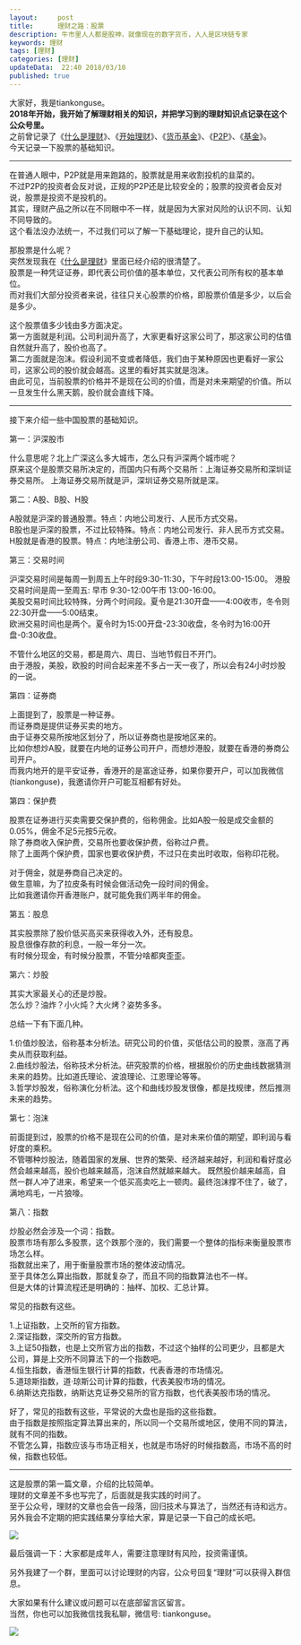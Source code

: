 ```yaml
---   
layout:     post  
title:      理财之路：股票  
description: 牛市里人人都是股神，就像现在的数字货币，人人是区块链专家  
keywords: 理财  
tags: [理财]  
categories: [理财]  
updateData:  22:40 2018/03/10
published: true  
---  
```

 
大家好，我是tiankonguse。  
**2018年开始，我开始了解理财相关的知识，并把学习到的理财知识点记录在这个公众号里。**  
之前曾记录了《[什么是理财](http://mp.weixin.qq.com/s/jghH-D6CC_mGEFkkNnvC3A)》、《[开始理财](https://mp.weixin.qq.com/s/1ZHyd_FAOsqTbAJqWgntLg)》、《[货币基金](http://mp.weixin.qq.com/s/Nc-qiTOzYVg_tpG21j4AZQ)》、《[P2P](http://mp.weixin.qq.com/s/e0Pm_-9KoLjF6LjQ3P22FA)》、《[基金](http://mp.weixin.qq.com/s/mPUr6w55USFTcEWCyhd00A)》。  
今天记录一下股票的基础知识。  
 
***

在普通人眼中，P2P就是用来跑路的，股票就是用来收割投机的韭菜的。  
不过P2P的投资者会反对说，正规的P2P还是比较安全的；股票的投资者会反对说，股票是投资不是投机的。  
其实，理财产品之所以在不同眼中不一样，就是因为大家对风险的认识不同、认知不同导致的。  
这个看法没办法统一，不过我们可以了解一下基础理论，提升自己的认知。  


那股票是什么呢？  
突然发现我在《[什么是理财](http://mp.weixin.qq.com/s/jghH-D6CC_mGEFkkNnvC3A)》里面已经介绍的很清楚了。  
股票是一种凭证证券，即代表公司价值的基本单位，又代表公司所有权的基本单位。  
而对我们大部分投资者来说，往往只关心股票的价格，即股票价值是多少，以后会是多少。  


这个股票值多少钱由多方面决定。  
第一方面就是利润。公司利润升高了，大家更看好这家公司了，那这家公司的估值自然就升高了，股价也高了。  
第二方面就是泡沫。假设利润不变或者降低，我们由于某种原因也更看好一家公司，这家公司的股价就会越高。这里的看好其实就是泡沫。  
由此可见，当前股票的价格并不是现在公司的价值，而是对未来期望的价值。所以一旦发生什么黑天鹅，股价就会直线下降。  



***

接下来介绍一些中国股票的基础知识。  


第一：沪深股市  

什么意思呢？北上广深这么多大城市，怎么只有沪深两个城市呢？  
原来这个是股票交易所决定的，而国内只有两个交易所：上海证券交易所和深圳证券交易所。 
上海证券交易所就是沪，深圳证券交易所就是深。  


第二：A股、B股、H股    

A股就是沪深的普通股票。特点：内地公司发行、人民币方式交易。  
B股也是沪深的股票，不过比较特殊。特点：内地公司发行、非人民币方式交易。  
H股就是香港的股票。特点：内地注册公司、香港上市、港币交易。    


第三：交易时间   

沪深交易时间是每周一到周五上午时段9:30-11:30，下午时段13:00-15:00。
港股交易时间是周一至周五: 早市 9:30-12:00午市 13:00-16:00。  
美股交易时间比较特殊，分两个时间段。夏令是21:30开盘——4:00收市，冬令则22:30开盘——5:00结束。  
欧洲交易时间也是两个。夏令时为15:00开盘-23:30收盘，冬令时为16:00开盘-0:30收盘。  


不管什么地区的交易，都是周六、周日、当地节假日不开门。  
由于港股，美股，欧股的时间合起来差不多占一天一夜了，所以会有24小时炒股的一说。  


第四：证券商

上面提到了，股票是一种证券。  
而证券商是提供证券买卖的地方。  
由于证券交易所按地区划分了，所以证券商也是按地区来的。  
比如你想炒A股，就要在内地的证券公司开户，而想炒港股，就要在香港的券商公司开户。  
而我内地开的是平安证券，香港开的是富途证券，如果你要开户，可以加我微信(tiankonguse)，我邀请你开户可能互相都有好处。  


第四：保护费  

股票在证券进行买卖需要交保护费的，俗称佣金。比如A股一般是成交金额的0.05%，佣金不足5元按5元收。  
除了券商收入保护费，交易所也要收保护费，俗称过户费。    
除了上面两个保护费，国家也要收保护费，不过只在卖出时收取，俗称印花税。  


对于佣金，就是券商自己决定的。  
做生意嘛，为了拉皮条有时候会做活动免一段时间的佣金。  
比如我邀请你开香港账户，就可能免我们两半年的佣金。    


第五：股息  

其实股票除了股价低买高买来获得收入外，还有股息。  
股息很像存款的利息，一般一年分一次。  
有时候分现金，有时候分股票，不管分啥都爽歪歪。  


第六：炒股  

其实大家最关心的还是炒股。  
怎么炒？油炸？小火炖？大火烤？姿势多多。  


总结一下有下面几种。  

1.价值炒股法，俗称基本分析法。研究公司的价值，买低估公司的股票，涨高了再卖从而获取利益。  
2.曲线炒股法，俗称技术分析法。研究股票的价格，根据股价的历史曲线数据猜测未来的趋势。比如道氏理论、波浪理论、江恩理论等等。  
3.哲学炒股发，俗称演化分析法。这个和曲线炒股发很像，都是找规律，然后推测未来的趋势。    


第七：泡沫    

前面提到过，股票的价格不是现在公司的价值，是对未来价值的期望，即利润与看好度的乘积。  
不管哪种炒股法，随着国家的发展、世界的繁荣、经济越来越好，利润和看好度必然会越来越高，股价也越来越高，泡沫自然就越来越大。
既然股价越来越高，自然一群人冲了进来，希望来一个低买高卖吃上一顿肉。最终泡沫撑不住了，破了，满地鸡毛，一片狼嚎。  


第八：指数  

炒股必然会涉及一个词：指数。  
股票市场有那么多股票，这个跌那个涨的，我们需要一个整体的指标来衡量股票市场怎么样。  
指数就出来了，用于衡量股票市场的整体波动情况。  
至于具体怎么算出指数，那就复杂了，而且不同的指数算法也不一样。  
但是大体的计算流程还是明确的：抽样、加权、汇总计算。  


常见的指数有这些。  

1.上证指数，上交所的官方指数。  
2.深证指数，深交所的官方指数。  
3.上证50指数，也是上交所官方出的指数，不过这个抽样的公司更少，且都是大公司，算是上交所不同算法下的一个指数吧。  
4.恒生指数，香港恒生银行计算的指数，代表香港的市场情况。  
5.道琼斯指数，道·琼斯公司计算的指数，代表美股市场的情况。  
6.纳斯达克指数，纳斯达克证券交易所的官方指数，也代表美股市场的情况。  


好了，常见的指数有这些，平常说的大盘也是指的这些指数。  
由于指数是按照指定算法算出来的，所以同一个交易所或地区，使用不同的算法，就有不同的指数。  
不管怎么算，指数应该与市场正相关，也就是市场好的时候指数高，市场不高的时候，指数也较低。  



***

这是股票的第一篇文章，介绍的比较简单。  
理财的文章差不多也写完了，后面就是我实践的时间了。  
至于公众号，理财的文章也会告一段落，回归技术与算法了，当然还有诗和远方。  
另外我会不定期的把实践结果分享给大家，算是记录一下自己的成长吧。  


![](http://res2018.tiankonguse.com/images/2018/03/20180311223040.png)  



最后强调一下：大家都是成年人，需要注意理财有风险，投资需谨慎。  

另外我建了一个群，里面可以讨论理财的内容，公众号回复“理财”可以获得入群信息。   


大家如果有什么建议或问题可以在底部留言区留言。  
当然，你也可以加我微信找我私聊，微信号: tiankonguse。  

![](http://res2018.tiankonguse.com/images/tiankonguse-support.png)  


